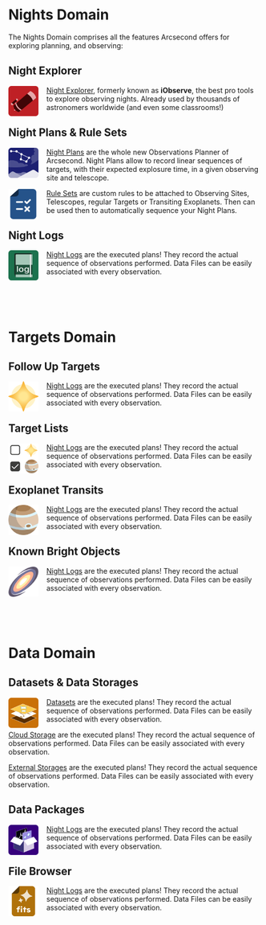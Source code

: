 # Nights Domain

The Nights Domain comprises all the features Arcsecond offers for exploring
planning, and observing:

## Night Explorer

<img style="float: left; align: top; margin-right: 1rem;" width="60" src="/icons/icon-telescope.svg"/> 

[Night Explorer](/astronomers/nights/explorer/), formerly known as **iObserve**, the best pro tools to explore observing
nights. Already used by thousands of astronomers worldwide (and even some classrooms!)

## Night Plans & Rule Sets

<img style="float: left; align: top; margin-right: 1rem;" width="60" src="/icons/icon-nightplan.svg"/> 

[Night Plans](/astronomers/nights/plans/) are the whole new Observations Planner of Arcsecond. Night Plans allow to
record linear sequences of targets, with their expected explosure time, in a given observing site and telescope.

<img style="float: left; align: top; margin-right: 1rem;" width="60" src="/icons/icon-ruleset.svg"/> 

[Rule Sets](/astronomers/nights/plans/rulesets.md) are custom rules to be attached to Observing Sites, Telescopes,
regular Targets or Transiting Exoplanets. Then can be used then to automatically sequence your Night Plans.

## Night Logs

<img style="float: left; align: top; margin-right: 1rem;" width="60" src="/icons/icon-nightlog.svg"/> 

[Night Logs](/astronomers/nights/logs/) are the executed plans! They record the actual sequence of observations
performed. Data Files can be easily associated with every observation.

<br/><br/><br/>

# Targets Domain

## Follow Up Targets

<img style="float: left; align: top; margin-right: 1rem;" width="60" src="/icons/icon-star.svg"/> 

[Night Logs](logs) are the executed plans! They record the actual sequence of observations performed. Data Files
can be easily associated with every observation.

## Target Lists

<img style="float: left; align: top; margin-right: 1rem;" width="60" src="/icons/icon-targetlist.svg"/> 

[Night Logs](logs) are the executed plans! They record the actual sequence of observations performed. Data Files
can be easily associated with every observation.

## Exoplanet Transits

<img style="float: left; align: top; margin-right: 1rem;" width="60" src="/icons/icon-exoplanet.svg"/> 

[Night Logs](logs) are the executed plans! They record the actual sequence of observations performed. Data Files
can be easily associated with every observation.

## Known Bright Objects

<img style="float: left; align: top; margin-right: 1rem;" width="60" src="/icons/icon-galaxy.png"/> 

[Night Logs](logs) are the executed plans! They record the actual sequence of observations performed. Data Files
can be easily associated with every observation.

<br/><br/><br/>

# Data Domain

## Datasets & Data Storages

<img style="float: left; align: top; margin-right: 1rem;" width="60" src="/icons/icon-dataset.svg"/> 

[Datasets](data/datasets) are the executed plans! They record the actual sequence of observations performed. Data Files
can be easily associated with every observation.

[Cloud Storage](data/cloud-storage) are the executed plans! They record the actual sequence of observations performed.
Data Files
can be easily associated with every observation.

[External Storages](data/external-storages.md) are the executed plans! They record the actual sequence of observations
performed. Data Files
can be easily associated with every observation.

## Data Packages

<img style="float: left; align: top; margin-right: 1rem;" width="60" src="/icons/icon-datapackage.svg"/> 

[Night Logs](logs) are the executed plans! They record the actual sequence of observations performed. Data Files
can be easily associated with every observation.

## File Browser

<img style="float: left; align: top; margin-right: 1rem;" width="60" src="/icons/icon-datafile.svg"/> 

[Night Logs](logs) are the executed plans! They record the actual sequence of observations performed. Data Files
can be easily associated with every observation.
